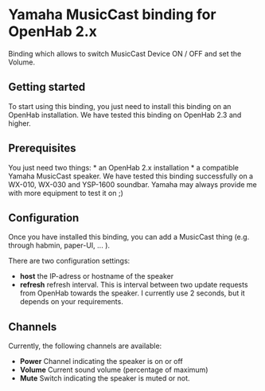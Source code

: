 # Yamaha MusicCast binding for OpenHab 2.x

Binding which allows to switch MusicCast Device ON / OFF and set the Volume.

## Getting started

To start using this binding, you just need to install this binding on an OpenHab installation. We have tested this binding on OpenHab 2.3 and higher. 

## Prerequisites

You just need two things:
	* an OpenHab 2.x installation
	* a compatible Yamaha MusicCast speaker. We have tested this binding successfully on a WX-010, WX-030 and YSP-1600 soundbar. Yamaha may always provide me with more equipment to test it on ;)

## Configuration

Once you have installed this binding, you can add a MusicCast thing  (e.g. through habmin, paper-UI, ... ). 

There are two configuration settings:

* **host** the IP-adress or hostname of the speaker
* **refresh** refresh interval. This is interval between two update requests from OpenHab towards the speaker. I currently use 2 seconds, but it depends on your requirements.

## Channels 

Currently, the following channels are available:

* **Power** Channel indicating the speaker is on or off
* **Volume** Current sound volume (percentage of maximum)
* **Mute** Switch indicating the speaker is muted or not.
